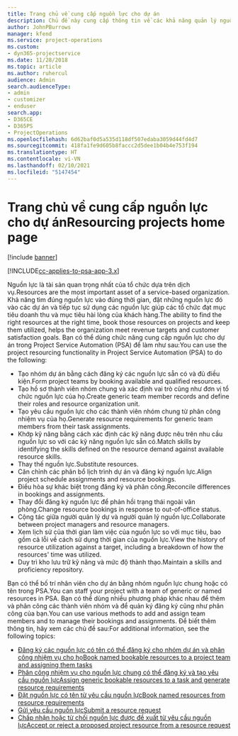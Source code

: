 ```yaml
---
title: Trang chủ về cung cấp nguồn lực cho dự án
description: Chủ đề này cung cấp thông tin về các khả năng quản lý nguồn lực trong Project Service Automation (PSA) cho Dynamics 365.
author: JohnPBurrows
manager: kfend
ms.service: project-operations
ms.custom:
- dyn365-projectservice
ms.date: 11/28/2018
ms.topic: article
ms.author: ruhercul
audience: Admin
search.audienceType:
- admin
- customizer
- enduser
search.app:
- D365CE
- D365PS
- ProjectOperations
ms.openlocfilehash: 6d62baf0d5a535d118df507edaba3059d44fd4d7
ms.sourcegitcommit: 418fa1fe9d605b8faccc2d5dee1b04b4e753f194
ms.translationtype: HT
ms.contentlocale: vi-VN
ms.lasthandoff: 02/10/2021
ms.locfileid: "5147454"
---
```

# <a name="resourcing-projects-home-page"></a><span data-ttu-id="9f523-103">Trang chủ về cung cấp nguồn lực cho dự án</span><span class="sxs-lookup"><span data-stu-id="9f523-103">Resourcing projects home page</span></span>

[!include [banner](../includes/psa-now-project-operations.md)]

[!INCLUDE[cc-applies-to-psa-app-3.x](../includes/cc-applies-to-psa-app-3x.md)]

<span data-ttu-id="9f523-104">Nguồn lực là tài sản quan trọng nhất của tổ chức dựa trên dịch vụ.</span><span class="sxs-lookup"><span data-stu-id="9f523-104">Resources are the most important asset of a service-based organization.</span></span> <span data-ttu-id="9f523-105">Khả năng tìm đúng nguồn lực vào đúng thời gian, đặt những nguồn lực đó vào các dự án và tiếp tục sử dụng các nguồn lực giúp các tổ chức đạt mục tiêu doanh thu và mục tiêu hài lòng của khách hàng.</span><span class="sxs-lookup"><span data-stu-id="9f523-105">The ability to find the right resources at the right time, book those resources on projects and keep them utilized, helps the organization meet revenue targets and customer satisfaction goals.</span></span> <span data-ttu-id="9f523-106">Bạn có thể dùng chức năng cung cấp nguồn lực cho dự án trong Project Service Automation (PSA) để làm như sau:</span><span class="sxs-lookup"><span data-stu-id="9f523-106">You can use the project resourcing functionality in Project Service Automation (PSA) to do the following:</span></span>

- <span data-ttu-id="9f523-107">Tạo nhóm dự án bằng cách đăng ký các nguồn lực sẵn có và đủ điều kiện.</span><span class="sxs-lookup"><span data-stu-id="9f523-107">Form project teams by booking available and qualified resources.</span></span>
- <span data-ttu-id="9f523-108">Tạo hồ sơ thành viên nhóm chung và xác định vai trò cũng như đơn vị tổ chức nguồn lực của họ.</span><span class="sxs-lookup"><span data-stu-id="9f523-108">Create generic team member records and define their roles and resource organization unit.</span></span>
- <span data-ttu-id="9f523-109">Tạo yêu cầu nguồn lực cho các thành viên nhóm chung từ phân công nhiệm vụ của họ.</span><span class="sxs-lookup"><span data-stu-id="9f523-109">Generate resource requirements for generic team members from their task assignments.</span></span>
- <span data-ttu-id="9f523-110">Khớp kỹ năng bằng cách xác định các kỹ năng được nêu trên nhu cầu nguồn lực so với các kỹ năng nguồn lực sẵn có.</span><span class="sxs-lookup"><span data-stu-id="9f523-110">Match skills by identifying the skills defined on the resource demand against available resource skills.</span></span>
- <span data-ttu-id="9f523-111">Thay thế nguồn lực.</span><span class="sxs-lookup"><span data-stu-id="9f523-111">Substitute resources.</span></span>
- <span data-ttu-id="9f523-112">Căn chỉnh các phân bổ lịch trình dự án và đăng ký nguồn lực.</span><span class="sxs-lookup"><span data-stu-id="9f523-112">Align project schedule assignments and resource bookings.</span></span>
- <span data-ttu-id="9f523-113">Điều hòa sự khác biệt trong đăng ký và phân công.</span><span class="sxs-lookup"><span data-stu-id="9f523-113">Reconcile differences in bookings and assignments.</span></span>
- <span data-ttu-id="9f523-114">Thay đổi đăng ký nguồn lực để phản hồi trạng thái ngoài văn phòng.</span><span class="sxs-lookup"><span data-stu-id="9f523-114">Change resource bookings in response to out-of-office status.</span></span>
- <span data-ttu-id="9f523-115">Cộng tác giữa người quản lý dự và người quản lý nguồn lực.</span><span class="sxs-lookup"><span data-stu-id="9f523-115">Collaborate between project managers and resource managers.</span></span>
- <span data-ttu-id="9f523-116">Xem lịch sử của thời gian làm việc của nguồn lực so với mục tiêu, bao gồm cả lỗi về cách sử dụng thời gian của nguồn lực.</span><span class="sxs-lookup"><span data-stu-id="9f523-116">View the history of resource utilization against a target, including a breakdown of how the resources' time was utilized.</span></span>
- <span data-ttu-id="9f523-117">Duy trì kho lưu trữ kỹ năng và mức độ thành thạo.</span><span class="sxs-lookup"><span data-stu-id="9f523-117">Maintain a skills and proficiency repository.</span></span>


<span data-ttu-id="9f523-118">Bạn có thể bố trí nhân viên cho dự án bằng nhóm nguồn lực chung hoặc có tên trong PSA.</span><span class="sxs-lookup"><span data-stu-id="9f523-118">You can staff your project with a team of generic or named resources in PSA.</span></span> <span data-ttu-id="9f523-119">Bạn có thể dùng nhiều phương pháp khác nhau để thêm và phân công các thành viên nhóm và để quản ký đăng ký cũng như phân công của bạn.</span><span class="sxs-lookup"><span data-stu-id="9f523-119">You can use various methods to add and assign team members and to manage their bookings and assignments.</span></span> <span data-ttu-id="9f523-120">Để biết thêm thông tin, hãy xem các chủ đề sau:</span><span class="sxs-lookup"><span data-stu-id="9f523-120">For additional information, see the following topics:</span></span>

- [<span data-ttu-id="9f523-121">Đăng ký các nguồn lực có tên có thể đăng ký cho nhóm dự án và phân công nhiệm vụ cho họ</span><span class="sxs-lookup"><span data-stu-id="9f523-121">Book named bookable resources to a project team and assigning them tasks</span></span>](assign-named-bookable-resource.md)
- [<span data-ttu-id="9f523-122">Phân công nhiệm vụ cho nguồn lực chung có thể đăng ký và tạo yêu cầu nguồn lực</span><span class="sxs-lookup"><span data-stu-id="9f523-122">Assign generic bookable resources to a task and generate resource requirements</span></span>](assign-generic-bookable-resource.md)
- [<span data-ttu-id="9f523-123">Đặt nguồn lực có tên từ yêu cầu nguồn lực</span><span class="sxs-lookup"><span data-stu-id="9f523-123">Book named resources from resource requirements</span></span>](book-named-resource.md)
- [<span data-ttu-id="9f523-124">Gửi yêu cầu nguồn lực</span><span class="sxs-lookup"><span data-stu-id="9f523-124">Submit a resource request</span></span>](submit-resource-request.md)
- [<span data-ttu-id="9f523-125">Chấp nhận hoặc từ chối nguồn lực được đề xuất từ yêu cầu nguồn lực</span><span class="sxs-lookup"><span data-stu-id="9f523-125">Accept or reject a proposed project resource from a resource request</span></span>](accept-reject-proposed-resource.md)
